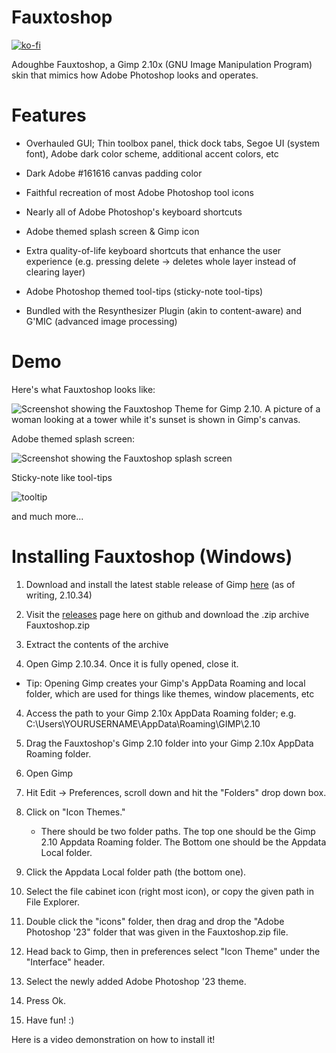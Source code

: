 # Fauxtoshop
[![ko-fi](https://ko-fi.com/img/githubbutton_sm.svg)](https://ko-fi.com/V7V1PJ9QW)

Adoughbe Fauxtoshop, a Gimp 2.10x (GNU Image Manipulation Program) skin that mimics how Adobe Photoshop looks and operates.

# Features

- Overhauled GUI; Thin toolbox panel, thick dock tabs, Segoe UI (system font), Adobe dark color scheme, additional accent colors, etc

- Dark Adobe #161616 canvas padding color
  
- Faithful recreation of most Adobe Photoshop tool icons

- Nearly all of Adobe Photoshop's keyboard shortcuts
  
- Adobe themed splash screen & Gimp icon
  
- Extra quality-of-life keyboard shortcuts that enhance the user experience (e.g. pressing delete -> deletes whole layer instead of clearing layer)
  
- Adobe Photoshop themed tool-tips (sticky-note tool-tips)

- Bundled with the Resynthesizer Plugin (akin to content-aware) and G'MIC (advanced image processing)

# Demo

Here's what Fauxtoshop looks like:

![Screenshot showing the Fauxtoshop Theme for Gimp 2.10. A picture of a woman looking at a tower while it's sunset is shown in Gimp's canvas.](https://github.com/everella/Fauxtoshop-Gimp-Theme/assets/141182131/415a6749-3b6e-4e48-807a-51aa5b25712b)

Adobe themed splash screen:

![Screenshot showing the Fauxtoshop splash screen](https://github.com/everella/Fauxtoshop-Gimp-Theme/assets/141182131/7fbcc356-5f1c-4f3e-8248-b6c5f08960a3)

Sticky-note like tool-tips

![tooltip](https://github.com/everella/Fauxtoshop-Gimp-Theme/assets/141182131/914d9cb4-1c38-4219-8987-decf23fcfd67)

and much more...

# Installing Fauxtoshop (Windows)

1. Download and install the latest stable release of Gimp [here](https://www.gimp.org/downloads/) (as of writing, 2.10.34)

2. Visit the [releases](https://github.com/everella/Fauxtoshop-Gimp-Theme/tags) page here on github and download the .zip archive Fauxtoshop.zip

3. Extract the contents of the archive

4. Open Gimp 2.10.34. Once it is fully opened, close it.
  - Tip: Opening Gimp creates your Gimp's AppData Roaming and local folder, which are used for things like themes, window placements, etc

4. Access the path to your Gimp 2.10x AppData Roaming folder; e.g. C:\Users\YOURUSERNAME\AppData\Roaming\GIMP\2.10

5. Drag the Fauxtoshop's Gimp 2.10 folder into your Gimp 2.10x AppData Roaming folder.

6. Open Gimp

7. Hit Edit -> Preferences, scroll down and hit the "Folders" drop down box.

8. Click on "Icon Themes."
   - There should be two folder paths. The top one should be the Gimp 2.10 Appdata Roaming folder. The Bottom one should be the Appdata Local folder.

9. Click the Appdata Local folder path (the bottom one).

10. Select the file cabinet icon (right most icon), or copy the given path in File Explorer.

11. Double click the "icons" folder, then drag and drop the "Adobe Photoshop '23" folder that was given in the Fauxtoshop.zip file.

12. Head back to Gimp, then in preferences select "Icon Theme" under the "Interface" header.

13. Select the newly added Adobe Photoshop '23 theme.

14. Press Ok.

15. Have fun! :)

Here is a video demonstration on how to install it!


